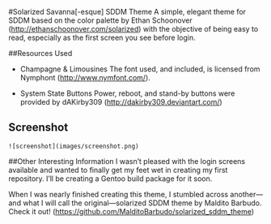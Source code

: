 #Solarized Savanna[-esque] SDDM Theme
A simple, elegant theme for SDDM based on the color palette by Ethan Schoonover (http://ethanschoonover.com/solarized) with the objective of being easy to read, especially as the first screen you see before login.

##Resources Used
 - Champagne & Limousines
The font used, and included, is licensed from Nymphont (http://www.nymfont.com/).

 - System State Buttons
Power, reboot, and stand-by buttons were provided by dAKirby309 (http://dakirby309.deviantart.com/)

## Screenshot

```
![screenshot](images/screenshot.png)
```

##Other Interesting Information
I wasn’t pleased with the login screens available and wanted to finally get my feet wet in creating my first repository. I’ll be creating a Gentoo build package for it soon.

When I was nearly finished creating this theme, I stumbled across another—and what I will call the original—solarized SDDM theme by Maldito Barbudo. Check it out! (https://github.com/MalditoBarbudo/solarized_sddm_theme)


